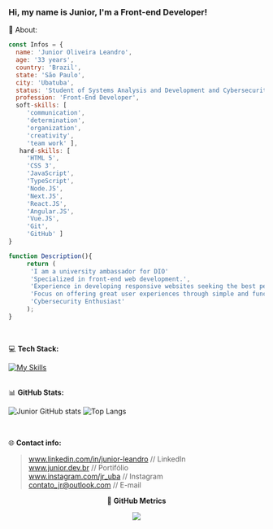 ### Hi, my name is Junior, I'm a Front-end Developer!

👤 About:

 ``` javascript
const Infos = {
   name: 'Junior Oliveira Leandro',
   age: '33 years',
   country: 'Brazil',
   state: 'São Paulo',
   city: 'Ubatuba',
   status: 'Student of Systems Analysis and Development and Cybersecurity',
   profession: 'Front-End Developer',
   soft-skills: [
      'communication',
      'determination',
      'organization',
      'creativity',
      'team work' ],
    hard-skills: [
      'HTML 5',
      'CSS 3',
      'JavaScript',
      'TypeScript',
      'Node.JS',
      'Next.JS',
      'React.JS',
      'Angular.JS',
      'Vue.JS',
      'Git',
      'GitHub' ]
}

function Description(){
      return (
       'I am a university ambassador for DIO'
       'Specialized in front-end web development.',
       'Experience in developing responsive websites seeking the best performance and user experience.',
       'Focus on offering great user experiences through simple and functional interfaces.',
       'Cybersecurity Enthusiast'
      );
}
```
<br/>
 
💻 **Tech Stack:** <br/>


[![My Skills](https://skillicons.dev/icons?i=html,css,js,ts,nodejs,nextjs,react,angular,vue,vite,git,github,vscode,vercel,figma,wordpress,tailwind,styledcomponents&perline=9)](https://skillicons.dev)
 <br/> <br/>

📊 **GitHub Stats:** <br/>

![Junior GitHub stats](https://githubreadmejunior.vercel.app/api?username=junior-leandro&show_icons=true&theme=merko&rank_icon=github) 
![Top Langs](https://githubreadmejunior.vercel.app/api/top-langs/?username=junior-leandro&hide_progress=true&theme=merko)

<br/>
 
🌐 **Contact info:** <br/>

> www.linkedin.com/in/junior-leandro // LinkedIn <br/>
> www.junior.dev.br // Portifólio <br/>
> www.instagram.com/jr_uba // Instagram <br/>
> contato_jr@outlook.com // E-mail



<div align='center'>
  
🎯 **GitHub Metrics**

<a height="140em" href="http://www.github.com/junior-leandro"><img src="https://github-readme-streak-stats.herokuapp.com/?user=junior-leandro&stroke=2ea043&background=171717&ring=3382ed&fire=ff6347&currStreakNum=0bd967&currStreakLabel=3382ed&sideNums=0bd967&sideLabels=3382ed&dates=0bd967&hide_border=true" /></a>
</div>
